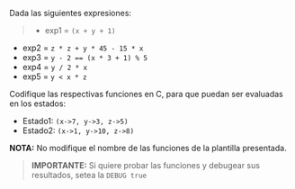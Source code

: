 Dada las siguientes expresiones:

>* exp1 = ```(x + y + 1)```
* exp2 = ```z * z + y * 45 - 15 * x```
* exp3 = ```y - 2 == (x * 3 + 1) % 5```
* exp4 = ```y / 2 * x```
* exp5 = ```y < x * z```

Codifique las respectivas funciones en C, para que puedan ser evaluadas en los estados:

* Estado1: ```(x->7, y->3, z->5)```
* Estado2: ```(x->1, y->10, z->8)```


**NOTA:** No modifique el nombre de las funciones de la plantilla presentada.

> **IMPORTANTE:** Si quiere probar las funciones y debugear sus resultados, setea la `DEBUG true`

